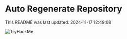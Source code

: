 # Auto Regenerate Repository

This README was last updated: 2024-11-17 12:49:08

 ![TryHackMe](https://tryhackme.com/badge/533634)